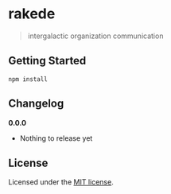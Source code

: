 # rakede

> intergalactic organization communication

## Getting Started


    npm install


## Changelog

__0.0.0__

- Nothing to release yet

## License

Licensed under the [MIT license](LICENSE).
